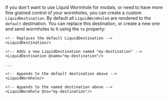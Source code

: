 If you don't want to use Liquid Wormhole for modals, or need to have more fine
grained control of your wormholes, you can create a custom `LiquidDestination`. By
default all `LiquidWormhole`s are rendered to the `default` destination. You can
replace this destination, or create a new one and send wormholes to it using the `to`
property:

```
<!-- Replaces the default LiquidDestination -->
<LiquidDestination/>

<!-- Adds a new LiquidDestination named "my-destination" -->
<LiquidDestination @name="my-destination"/>

...

<!-- Appends to the default destination above -->
<LiquidWormhole/>

<!-- Appends to the named destination above -->
<LiquidWormhole @to="my-destination"/>
```

